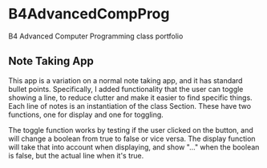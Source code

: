 # B4AdvancedCompProg
B4 Advanced Computer Programming class portfolio

## Note Taking App
This app is a variation on a normal note taking app, and it has standard bullet points. Specifically, I added functionality that the user can toggle showing a line, to reduce clutter and make it easier to find specific things.
Each line of notes is an instantiation of the class Section. These have two functions, one for display and one for toggling. 

The toggle function works by testing if the user clicked on the button, and will change a boolean from true to false or vice versa.
The display function will take that into account when displaying, and show "..." when the boolean is false, but the actual line when it's true.

